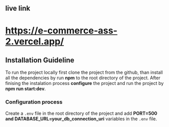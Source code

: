 ## live link
# https://e-commerce-ass-2.vercel.app/

## Installation Guideline
To run the project locally first clone the project from the github, than install all the dependencies by run **npm** to the root directory of the project. After finising the instalation process **configure** the project and run the project by **npm run start:dev**.

### Configuration process
Create a `.env` file in the root directory of the project and add **PORT=500 and DATABASE_URL=your_db_connection_uri** variables in the `.env` file.
